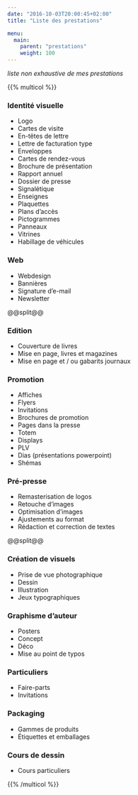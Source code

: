 ```yaml
---
date: "2016-10-03T20:00:45+02:00"
title: "Liste des prestations"

menu:
  main:
    parent: "prestations"
    weight: 100
---
```

*liste non exhaustive de mes prestations*

{{% multicol %}}
### Identité visuelle
* Logo
* Cartes de visite
* En-têtes de lettre
* Lettre de facturation type
* Enveloppes
* Cartes de rendez-vous
* Brochure de présentation
* Rapport annuel
* Dossier de presse
* Signalétique
* Enseignes
* Plaquettes
* Plans d’accès
* Pictogrammes
* Panneaux
* Vitrines
* Habillage de véhicules

### Web
* Webdesign
* Bannières
* Signature d’e-mail
* Newsletter

@@split@@

### Edition
* Couverture de livres
* Mise en page, livres et magazines
* Mise en page et / ou gabarits journaux

### Promotion
* Affiches
* Flyers
* Invitations
* Brochures de promotion
* Pages dans la presse
* Totem
* Displays
* PLV
* Dias (présentations powerpoint)
* Shémas

### Pré-presse
* Remasterisation de logos
* Retouche d’images
* Optimisation d’images
* Ajustements au format
* Rédaction et correction de textes

@@split@@

### Création de visuels
* Prise de vue photographique
* Dessin
* Illustration
* Jeux typographiques

### Graphisme d’auteur
* Posters
* Concept
* Déco
* Mise au point de typos

### Particuliers
* Faire-parts
* Invitations

### Packaging
* Gammes de produits
* Étiquettes et emballages

### Cours de dessin
* Cours particuliers

{{% /multicol %}}
